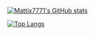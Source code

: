 [![Mattix7771's GitHub stats](https://github-readme-stats.vercel.app/api?username=mattix7771&show_icons=true&hide_rank=false&line_width=250&include_all_commits=true&theme=radical&card_width=500&count_private=true)](https://github.com/anuraghazra/github-readme-stats)

[![Top Langs](https://github-readme-stats.vercel.app/api/top-langs/?username=mattix7771&langs_count=5&layout=compact&card_width=450&theme=radical)](https://github.com/anuraghazra/github-readme-stats)
